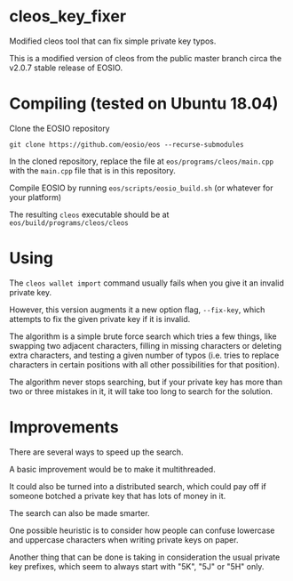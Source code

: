 # cleos_key_fixer
Modified cleos tool that can fix simple private key typos. 

This is a modified version of cleos from the public master branch circa the v2.0.7 stable release of EOSIO.

# Compiling (tested on Ubuntu 18.04)

Clone the EOSIO repository

```git clone https://github.com/eosio/eos --recurse-submodules```

In the cloned repository, replace the file at ```eos/programs/cleos/main.cpp``` with the ```main.cpp``` file that is in this repository.

Compile EOSIO by running ```eos/scripts/eosio_build.sh``` (or whatever for your platform)

The resulting ```cleos``` executable should be at ```eos/build/programs/cleos/cleos```

# Using 

The ```cleos wallet import``` command usually fails when you give it an invalid private key.

However, this version augments it a new option flag, ```--fix-key```, which attempts to fix the given private key if it is invalid.

The algorithm is a simple brute force search which tries a few things, like swapping two adjacent characters, filling in missing characters or deleting extra characters, and testing a given number of typos (i.e. tries to replace characters in certain positions with all other possibilities for that position).

The algorithm never stops searching, but if your private key has more than two or three mistakes in it, it will take too long to search for the solution.

# Improvements

There are several ways to speed up the search.

A basic improvement would be to make it multithreaded.

It could also be turned into a distributed search, which could pay off if someone botched a private key that has lots of money in it.

The search can also be made smarter. 

One possible heuristic is to consider how people can confuse lowercase and uppercase characters when writing private keys on paper.

Another thing that can be done is taking in consideration the usual private key prefixes, which seem to always start with "5K", "5J" or "5H" only.
